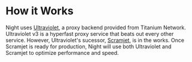 <h1>
  <b>
    How it Works
  </b>
</h1>
<p>
  Night uses <a href="https://github.com/titaniumnetwork-dev/Ultraviolet">Ultraviolet</a>, a proxy backend provided from Titanium Network. Ultraviolet v3 is a hyperfast proxy service that beats out every other service. However, Ultraviolet's sucessor, <a href="https://github.com/MercuryWorkshop/scramjet">Scramjet</a>, is in the works. Once Scramjet is ready for production, Night will use both Ultraviolet and Scramjet to optimize performance and speed.
</p>
